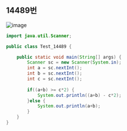 ## 14489번
![image](https://user-images.githubusercontent.com/70584146/157033161-cb08f66d-dd9a-436a-8a48-e132e4f4ec38.png)
```java
import java.util.Scanner;

public class Test_14489 {

	public static void main(String[] args) {
		Scanner sc = new Scanner(System.in);
		int a = sc.nextInt();
		int b = sc.nextInt();
		int c = sc.nextInt();
		
		if((a+b) >= c*2) {
			System.out.println((a+b) - c*2);
		}else {
			System.out.println(a+b);
		}
	}
}
```
